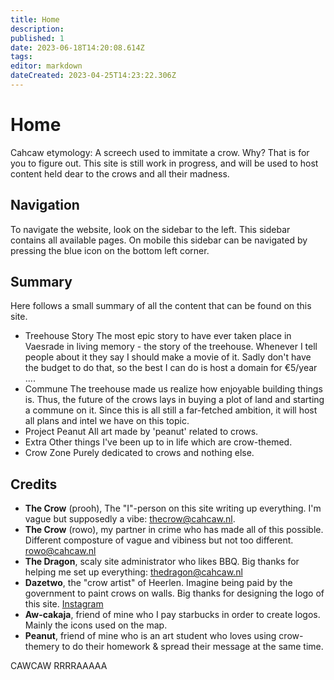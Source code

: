 ```yaml
---
title: Home
description: 
published: 1
date: 2023-06-18T14:20:08.614Z
tags: 
editor: markdown
dateCreated: 2023-04-25T14:23:22.306Z
---
```


# Home

Cahcaw etymology: A screech used to immitate a crow.
Why? That is for you to figure out.
This site is still work in progress, and will be used to host content held dear to the crows and all their madness.

## Navigation
To navigate the website, look on the sidebar to the left. This sidebar contains all available pages. On mobile this sidebar can be navigated by pressing the blue icon on the bottom left corner.

## Summary
Here follows a small summary of all the content that can be found on this site.
- Treehouse Story
The most epic story to have ever taken place in Vaesrade in living memory - the story of the treehouse. Whenever I tell people about it they say I should make a movie of it. Sadly don't have the budget to do that, so the best I can do is host a domain for €5/year ....
- Commune
The treehouse made us realize how enjoyable building things is. Thus, the future of the crows lays in buying a plot of land and starting a commune on it. Since this is all still a far-fetched ambition, it will host all plans and intel we have on this topic.
- Project Peanut
All art made by 'peanut' related to crows.
- Extra
Other things I've been up to in life which are crow-themed.
- Crow Zone
Purely dedicated to crows and nothing else.

## Credits
- **The Crow** (prooh), The "I"-person on this site writing up everything. I'm vague but supposedly a vibe: [thecrow@cahcaw.nl](mailto:thecrow@cahcaw.nl).
- **The Crow** (rowo), my partner in crime who has made all of this possible. Different composture of vague and vibiness but not too different. [rowo@cahcaw.nl](mailto:rowo@cahcaw.nl)
- **The Dragon**, scaly site administrator who likes BBQ. Big thanks for helping me set up everything: [thedragon@cahcaw.nl](mailto:thedragon@cahcaw.nl)
- **Dazetwo**, the "crow artist" of Heerlen. Imagine being paid by the government to paint crows on walls. Big thanks for designing the logo of this site. [Instagram](https://www.instagram.com/dazetwo/)
- **Aw-cakaja**, friend of mine who I pay starbucks in order to create logos. Mainly the icons used on the map.
- **Peanut**, friend of mine who is an art student who loves using crow-themery to do their homework & spread their message at the same time. 

CAWCAW RRRRAAAAA
